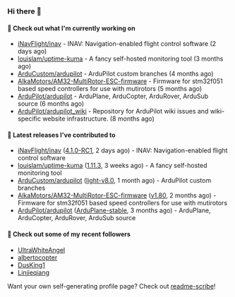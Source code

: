 ### Hi there 👋

#### 👷 Check out what I'm currently working on

- [iNavFlight/inav](https://github.com/iNavFlight/inav) - INAV: Navigation-enabled flight control software (2 days ago)
- [louislam/uptime-kuma](https://github.com/louislam/uptime-kuma) - A fancy self-hosted monitoring tool (3 months ago)
- [ArduCustom/ardupilot](https://github.com/ArduCustom/ardupilot) - ArduPilot custom branches (4 months ago)
- [AlkaMotors/AM32-MultiRotor-ESC-firmware](https://github.com/AlkaMotors/AM32-MultiRotor-ESC-firmware) - Firmware for stm32f051 based speed controllers for use with mutirotors (5 months ago)
- [ArduPilot/ardupilot](https://github.com/ArduPilot/ardupilot) - ArduPlane, ArduCopter, ArduRover, ArduSub source (6 months ago)
- [ArduPilot/ardupilot_wiki](https://github.com/ArduPilot/ardupilot_wiki) - Repository for ArduPilot wiki issues and wiki-specific website infrastructure. (8 months ago)

#### 🔭 Latest releases I've contributed to

- [iNavFlight/inav](https://github.com/iNavFlight/inav) ([4.1.0-RC1](https://github.com/iNavFlight/inav/releases/tag/4.1.0-RC1), 2 days ago) - INAV: Navigation-enabled flight control software
- [louislam/uptime-kuma](https://github.com/louislam/uptime-kuma) ([1.11.3](https://github.com/louislam/uptime-kuma/releases/tag/1.11.3), 3 weeks ago) - A fancy self-hosted monitoring tool
- [ArduCustom/ardupilot](https://github.com/ArduCustom/ardupilot) ([light-v8.0](https://github.com/ArduCustom/ardupilot/releases/tag/light-v8.0), 1 month ago) - ArduPilot custom branches
- [AlkaMotors/AM32-MultiRotor-ESC-firmware](https://github.com/AlkaMotors/AM32-MultiRotor-ESC-firmware) ([v1.80](https://github.com/AlkaMotors/AM32-MultiRotor-ESC-firmware/releases/tag/v1.80), 2 months ago) - Firmware for stm32f051 based speed controllers for use with mutirotors
- [ArduPilot/ardupilot](https://github.com/ArduPilot/ardupilot) ([ArduPlane-stable](https://github.com/ArduPilot/ardupilot/releases/tag/ArduPlane-stable), 3 months ago) - ArduPlane, ArduCopter, ArduRover, ArduSub source

#### 👯 Check out some of my recent followers

- [UltraWhiteAngel](https://github.com/UltraWhiteAngel)
- [albertocopter](https://github.com/albertocopter)
- [DusKing1](https://github.com/DusKing1)
- [Linjieqiang](https://github.com/Linjieqiang)

Want your own self-generating profile page? Check out [readme-scribe](https://github.com/muesli/readme-scribe)!
